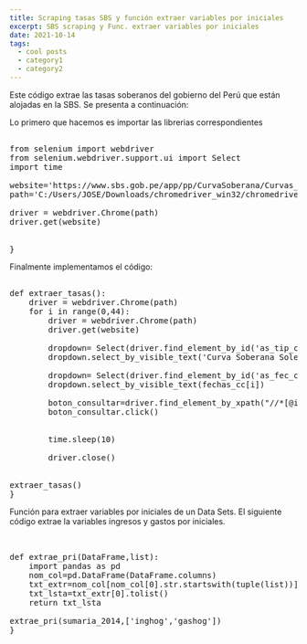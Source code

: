 ```yaml
---
title: Scraping tasas SBS y función extraer variables por iniciales
excerpt: SBS scraping y Func. extraer variables por iniciales
date: 2021-10-14
tags:
  - cool posts
  - category1
  - category2
---
```

Este código extrae las tasas soberanos del gobierno del Perú que están alojadas en la SBS. Se presenta a continuación:

Lo primero que hacemos es importar las librerias correspondientes

<pre>

from selenium import webdriver
from selenium.webdriver.support.ui import Select
import time

website='https://www.sbs.gob.pe/app/pp/CurvaSoberana/Curvas_Consulta_Historica.asp'
path='C:/Users/JOSE/Downloads/chromedriver_win32/chromedriver'

driver = webdriver.Chrome(path)
driver.get(website)


}
</pre>

Finalmente implementamos el código:

<pre>

def extraer_tasas():
    driver = webdriver.Chrome(path)
    for i in range(0,44):
        driver = webdriver.Chrome(path)
        driver.get(website)

        dropdown= Select(driver.find_element_by_id('as_tip_curva'))
        dropdown.select_by_visible_text('Curva Soberana Soles')

        dropdown= Select(driver.find_element_by_id('as_fec_cons'))
        dropdown.select_by_visible_text(fechas_cc[i])

        boton_consultar=driver.find_element_by_xpath("//*[@id='Consultar']")
        boton_consultar.click()
        
        
        time.sleep(10)
        
        driver.close()
    

extraer_tasas()
}
</pre>



Función para extraer variables por iniciales de un Data Sets.
El siguiente código extrae la variables ingresos y gastos por iniciales.

<pre>


def extrae_pri(DataFrame,list):
    import pandas as pd
    nom_col=pd.DataFrame(DataFrame.columns)
    txt_extr=nom_col[nom_col[0].str.startswith(tuple(list))]
    txt_lsta=txt_extr[0].tolist()
    return txt_lsta

extrae_pri(sumaria_2014,['inghog','gashog'])
}
</pre>

